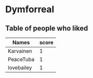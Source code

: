 # Dymforreal
## Table of people who liked
Names | score
--- | ---
Karvainen | 1
PeaceTuba | 1
lovebailey | 1
